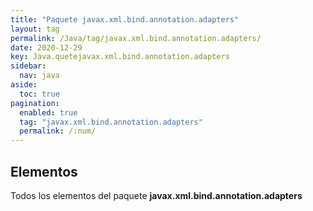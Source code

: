 ```yaml
---
title: "Paquete javax.xml.bind.annotation.adapters"
layout: tag
permalink: /Java/tag/javax.xml.bind.annotation.adapters/
date: 2020-12-29
key: Java.quetejavax.xml.bind.annotation.adapters
sidebar: 
  nav: java
aside: 
  toc: true
pagination: 
  enabled: true
  tag: "javax.xml.bind.annotation.adapters"
  permalink: /:num/
---
```


<h2>Elementos</h2>
Todos los elementos del paquete <strong>javax.xml.bind.annotation.adapters</strong>
